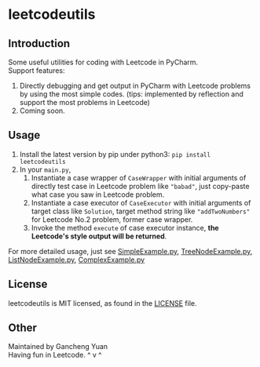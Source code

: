 # leetcodeutils
## Introduction
Some useful utilities for coding with Leetcode in PyCharm.  
Support features:  
1. Directly debugging and get output in PyCharm with Leetcode problems by using the most simple codes. (tips: implemented by reflection and support the most problems in Leetcode)  
2. Coming soon.  
## Usage
1. Install the latest version by pip under python3: `pip install leetcodeutils`  
2. In your `main.py`, 
   1. Instantiate a case wrapper of `CaseWrapper` with initial arguments of directly test case in Leetcode problem like `"babad"`, just copy-paste what case you saw in Leetcode problem.  
   2. Instantiate a case executor of `CaseExecutor` with initial arguments of target class like `Solution`, target method string like `"addTwoNumbers"` for Leetcode No.2 problem, former case wrapper.  
   3. Invoke the method `execute` of case executor instance, **the Leetcode's style output will be returned**.

For more detailed usage, just see [SimpleExample.py](https://github.com/mqfs/leetcodeutils/blob/master/leetcodeutils/SimpleExample.py), [TreeNodeExample.py](https://github.com/mqfs/leetcodeutils/blob/master/leetcodeutils/TreeNodeExample.py), [ListNodeExample.py](https://github.com/mqfs/leetcodeutils/blob/master/leetcodeutils/ListNodeExample.py), [ComplexExample.py](https://github.com/mqfs/leetcodeutils/blob/master/leetcodeutils/ComplexExample.py)  
## License
leetcodeutils is MIT licensed, as found in the [LICENSE](https://github.com/mqfs/leetcodeutils/blob/master/LICENSE.txt) file.
## Other
Maintained by Gancheng Yuan  
Having fun in Leetcode. ^ v ^